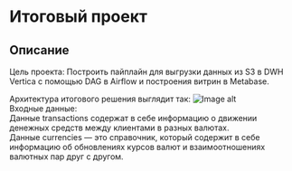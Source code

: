 # Итоговый проект

## Описание
Цель проекта:
Построить пайплайн для выгрузки данных из S3 в DWH Vertica с помощью DAG в Airflow и построения витрин в Metabase.

Архитектура итогового решения выглядит так:
![Image alt](https://github.com/Sviridova-Olga/de-project-final/tree/main/src/img/de-final.jpg)  
Входные данные:  
Данные transactions содержат в себе информацию о движении денежных средств между клиентами в разных валютах.  
Данные сurrencies — это справочник, который содержит в себе информацию об обновлениях курсов валют и взаимоотношениях валютных пар друг с другом.
